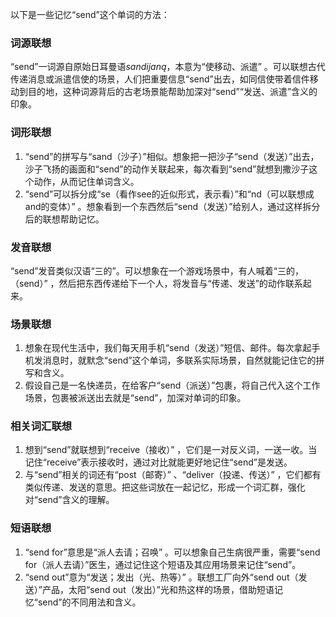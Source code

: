 以下是一些记忆“send”这个单词的方法：

### 词源联想
“send”一词源自原始日耳曼语*sandijaną*，本意为“使移动、派遣” 。可以联想古代传递消息或派遣信使的场景，人们把重要信息“send”出去，如同信使带着信件移动到目的地，这种词源背后的古老场景能帮助加深对“send”“发送、派遣”含义的印象。

### 词形联想
1. “send”的拼写与“sand（沙子）”相似。想象把一把沙子“send（发送）”出去，沙子飞扬的画面和“send”的动作关联起来，每次看到“send”就想到撒沙子这个动作，从而记住单词含义。
2. “send”可以拆分成“se（看作see的近似形式，表示看）”和“nd（可以联想成and的变体）” 。想象看到一个东西然后“send（发送）”给别人，通过这样拆分后的联想帮助记忆。

### 发音联想
“send”发音类似汉语“三的”。可以想象在一个游戏场景中，有人喊着“三的，（send）” ，然后把东西传递给下一个人，将发音与“传递、发送”的动作联系起来。

### 场景联想
1. 想象在现代生活中，我们每天用手机“send（发送）”短信、邮件。每次拿起手机发消息时，就默念“send”这个单词，多联系实际场景，自然就能记住它的拼写和含义。
2. 假设自己是一名快递员，在给客户“send（派送）”包裹，将自己代入这个工作场景，包裹被派送出去就是“send”，加深对单词的印象。

### 相关词汇联想
1. 想到“send”就联想到“receive（接收）” ，它们是一对反义词，一送一收。当记住“receive”表示接收时，通过对比就能更好地记住“send”是发送。
2. 与“send”相关的词还有“post（邮寄）” 、“deliver（投递、传送）” ，它们都有类似传递、发送的意思。把这些词放在一起记忆，形成一个词汇群，强化对“send”含义的理解。

### 短语联想
1. “send for”意思是“派人去请；召唤” 。可以想象自己生病很严重，需要“send for（派人去请）”医生，通过记住这个短语及其应用场景来记住“send”。
2. “send out”意为“发送；发出（光、热等）” 。联想工厂向外“send out（发送）”产品，太阳“send out（发出）”光和热这样的场景，借助短语记忆“send”的不同用法和含义。 